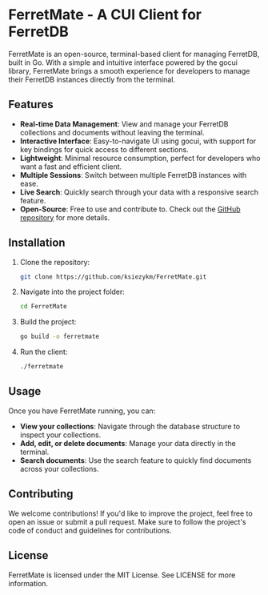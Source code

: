 # FerretMate - A CUI Client for FerretDB

FerretMate is an open-source, terminal-based client for managing FerretDB, built in Go. With a simple and intuitive interface powered by the gocui library, FerretMate brings a smooth experience for developers to manage their FerretDB instances directly from the terminal.

## Features

- **Real-time Data Management**: View and manage your FerretDB collections and documents without leaving the terminal.
- **Interactive Interface**: Easy-to-navigate UI using gocui, with support for key bindings for quick access to different sections.
- **Lightweight**: Minimal resource consumption, perfect for developers who want a fast and efficient client.
- **Multiple Sessions**: Switch between multiple FerretDB instances with ease.
- **Live Search**: Quickly search through your data with a responsive search feature.
- **Open-Source**: Free to use and contribute to. Check out the [GitHub repository](https://github.com/ksiezykm/FerretMate) for more details.

## Installation

1. Clone the repository:
    ```bash
    git clone https://github.com/ksiezykm/FerretMate.git
    ```

2. Navigate into the project folder:
    ```bash
    cd FerretMate
    ```

3. Build the project:
    ```bash
    go build -o ferretmate
    ```

4. Run the client:
    ```bash
    ./ferretmate
    ```

## Usage

Once you have FerretMate running, you can:

- **View your collections**: Navigate through the database structure to inspect your collections.
- **Add, edit, or delete documents**: Manage your data directly in the terminal.
- **Search documents**: Use the search feature to quickly find documents across your collections.

## Contributing

We welcome contributions! If you'd like to improve the project, feel free to open an issue or submit a pull request. Make sure to follow the project's code of conduct and guidelines for contributions.

## License

FerretMate is licensed under the MIT License. See LICENSE for more information.

